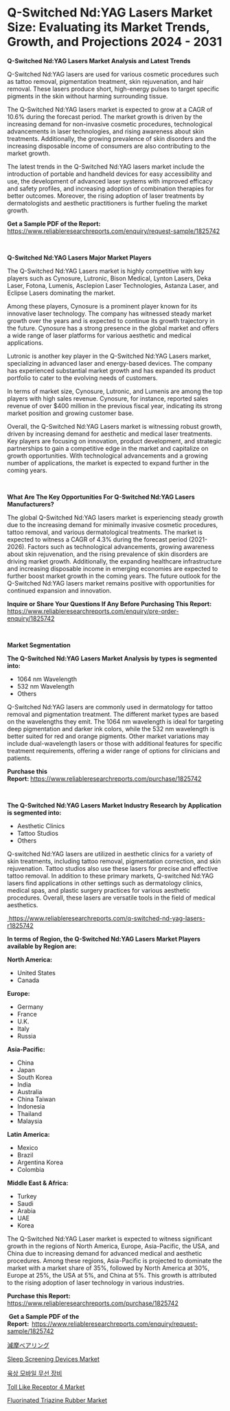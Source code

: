 <p><h1>Q-Switched Nd:YAG Lasers Market Size: Evaluating its Market Trends, Growth, and Projections 2024 - 2031</h1></p><p><strong>Q-Switched Nd:YAG Lasers Market Analysis and Latest Trends</strong></p>
<p><p>Q-Switched Nd:YAG lasers are used for various cosmetic procedures such as tattoo removal, pigmentation treatment, skin rejuvenation, and hair removal. These lasers produce short, high-energy pulses to target specific pigments in the skin without harming surrounding tissue. </p><p>The Q-Switched Nd:YAG lasers market is expected to grow at a CAGR of 10.6% during the forecast period. The market growth is driven by the increasing demand for non-invasive cosmetic procedures, technological advancements in laser technologies, and rising awareness about skin treatments. Additionally, the growing prevalence of skin disorders and the increasing disposable income of consumers are also contributing to the market growth.</p><p>The latest trends in the Q-Switched Nd:YAG lasers market include the introduction of portable and handheld devices for easy accessibility and use, the development of advanced laser systems with improved efficacy and safety profiles, and increasing adoption of combination therapies for better outcomes. Moreover, the rising adoption of laser treatments by dermatologists and aesthetic practitioners is further fueling the market growth.</p></p>
<p><strong>Get a Sample PDF of the Report:&nbsp;</strong> <a href="https://www.reliableresearchreports.com/enquiry/request-sample/1825742">https://www.reliableresearchreports.com/enquiry/request-sample/1825742</a></p>
<p>&nbsp;</p>
<p><strong>Q-Switched Nd:YAG Lasers Major Market Players</strong></p>
<p><p>The Q-Switched Nd:YAG Lasers market is highly competitive with key players such as Cynosure, Lutronic, Bison Medical, Lynton Lasers, Deka Laser, Fotona, Lumenis, Asclepion Laser Technologies, Astanza Laser, and Eclipse Lasers dominating the market.</p><p>Among these players, Cynosure is a prominent player known for its innovative laser technology. The company has witnessed steady market growth over the years and is expected to continue its growth trajectory in the future. Cynosure has a strong presence in the global market and offers a wide range of laser platforms for various aesthetic and medical applications.</p><p>Lutronic is another key player in the Q-Switched Nd:YAG Lasers market, specializing in advanced laser and energy-based devices. The company has experienced substantial market growth and has expanded its product portfolio to cater to the evolving needs of customers.</p><p>In terms of market size, Cynosure, Lutronic, and Lumenis are among the top players with high sales revenue. Cynosure, for instance, reported sales revenue of over $400 million in the previous fiscal year, indicating its strong market position and growing customer base.</p><p>Overall, the Q-Switched Nd:YAG Lasers market is witnessing robust growth, driven by increasing demand for aesthetic and medical laser treatments. Key players are focusing on innovation, product development, and strategic partnerships to gain a competitive edge in the market and capitalize on growth opportunities. With technological advancements and a growing number of applications, the market is expected to expand further in the coming years.</p></p>
<p>&nbsp;</p>
<p><strong>What Are The Key Opportunities For Q-Switched Nd:YAG Lasers Manufacturers?</strong></p>
<p><p>The global Q-Switched Nd:YAG lasers market is experiencing steady growth due to the increasing demand for minimally invasive cosmetic procedures, tattoo removal, and various dermatological treatments. The market is expected to witness a CAGR of 4.3% during the forecast period (2021-2026). Factors such as technological advancements, growing awareness about skin rejuvenation, and the rising prevalence of skin disorders are driving market growth. Additionally, the expanding healthcare infrastructure and increasing disposable income in emerging economies are expected to further boost market growth in the coming years. The future outlook for the Q-Switched Nd:YAG lasers market remains positive with opportunities for continued expansion and innovation.</p></p>
<p><strong>Inquire or Share Your Questions If Any Before Purchasing This Report:</strong> <a href="https://www.reliableresearchreports.com/enquiry/pre-order-enquiry/1825742">https://www.reliableresearchreports.com/enquiry/pre-order-enquiry/1825742</a></p>
<p>&nbsp;</p>
<p><strong>Market Segmentation</strong></p>
<p><strong>The Q-Switched Nd:YAG Lasers Market Analysis by types is segmented into:</strong></p>
<p><ul><li>1064 nm Wavelength</li><li>532 nm Wavelength</li><li>Others</li></ul></p>
<p><p>Q-Switched Nd:YAG lasers are commonly used in dermatology for tattoo removal and pigmentation treatment. The different market types are based on the wavelengths they emit. The 1064 nm wavelength is ideal for targeting deep pigmentation and darker ink colors, while the 532 nm wavelength is better suited for red and orange pigments. Other market variations may include dual-wavelength lasers or those with additional features for specific treatment requirements, offering a wider range of options for clinicians and patients.</p></p>
<p><strong>Purchase this Report:&nbsp;</strong><a href="https://www.reliableresearchreports.com/purchase/1825742">https://www.reliableresearchreports.com/purchase/1825742</a></p>
<p>&nbsp;</p>
<p><strong>The Q-Switched Nd:YAG Lasers Market Industry Research by Application is segmented into:</strong></p>
<p><ul><li>Aesthetic Clinics</li><li>Tattoo Studios</li><li>Others</li></ul></p>
<p><p>Q-switched Nd:YAG lasers are utilized in aesthetic clinics for a variety of skin treatments, including tattoo removal, pigmentation correction, and skin rejuvenation. Tattoo studios also use these lasers for precise and effective tattoo removal. In addition to these primary markets, Q-switched Nd:YAG lasers find applications in other settings such as dermatology clinics, medical spas, and plastic surgery practices for various aesthetic procedures. Overall, these lasers are versatile tools in the field of medical aesthetics.</p></p>
<p><a href="https://www.reliableresearchreports.com/q-switched-nd-yag-lasers-r1825742">&nbsp;https://www.reliableresearchreports.com/q-switched-nd-yag-lasers-r1825742</a></p>
<p><strong>In terms of Region, the Q-Switched Nd:YAG Lasers Market Players available by Region are:</strong></p>
<p>
    <p> <strong> North America: </strong>
        <ul>
            <li>United States</li>
            <li>Canada</li>
        </ul>
        </p> 
    <p> <strong> Europe: </strong>
        <ul>
            <li>Germany</li>
            <li>France</li>
            <li>U.K.</li>
            <li>Italy</li>
            <li>Russia</li>
        </ul>
        </p> 
    <p> <strong> Asia-Pacific: </strong>
        <ul>
            <li>China</li>
            <li>Japan</li>
            <li>South Korea</li>
            <li>India</li>
            <li>Australia</li>
            <li>China Taiwan</li>
            <li>Indonesia</li>
            <li>Thailand</li>
            <li>Malaysia</li>
        </ul>
        </p> 
    <p> <strong> Latin America: </strong>
        <ul>
            <li>Mexico</li>
            <li>Brazil</li>
            <li>Argentina Korea</li>
            <li>Colombia</li>
        </ul>
        </p> 
    <p> <strong> Middle East & Africa: </strong>
        <ul>
            <li>Turkey</li>
            <li>Saudi</li>
            <li>Arabia</li>
            <li>UAE</li>
            <li>Korea</li>
        </ul>
    </p>
    </p>
<p><p>The Q-Switched Nd:YAG Laser market is expected to witness significant growth in the regions of North America, Europe, Asia-Pacific, the USA, and China due to increasing demand for advanced medical and aesthetic procedures. Among these regions, Asia-Pacific is projected to dominate the market with a market share of 35%, followed by North America at 30%, Europe at 25%, the USA at 5%, and China at 5%. This growth is attributed to the rising adoption of laser technology in various industries.</p></p>
<p><strong>Purchase this Report: </strong><a href="https://www.reliableresearchreports.com/purchase/1825742">https://www.reliableresearchreports.com/purchase/1825742</a></p>
<p>&nbsp;<strong>Get a Sample PDF of the Report:&nbsp;&nbsp;</strong><a href="https://www.reliableresearchreports.com/enquiry/request-sample/1825742">https://www.reliableresearchreports.com/enquiry/request-sample/1825742</a></p>
<p><strong></strong></p>
<p><p><a href="https://github.com/cnnriuez22368/Market-Research-Report-List-2/blob/main/325553551827.md">減摩ベアリング</a></p><p><a href="https://github.com/yemakinde/Market-Research-Report-List-2/blob/main/sleep-screening-devices-market.md">Sleep Screening Devices Market</a></p><p><a href="https://github.com/TitusBoyer1/Market-Research-Report-List-1/blob/main/498258547029.md">육상 모바일 무선 장비</a></p><p><a href="https://www.linkedin.com/pulse/toll-like-receptor-4-market-furnishes-information-share-trends-bhsme?trackingId=omjziwmqPgxEhe6NDSOJ%2Fw%3D%3D">Toll Like Receptor 4 Market</a></p><p><a href="https://issuu.com/reportprime-2/docs/fluorinated-triazine-rubber-market-size-2030.pptx">Fluorinated Triazine Rubber Market</a></p></p>